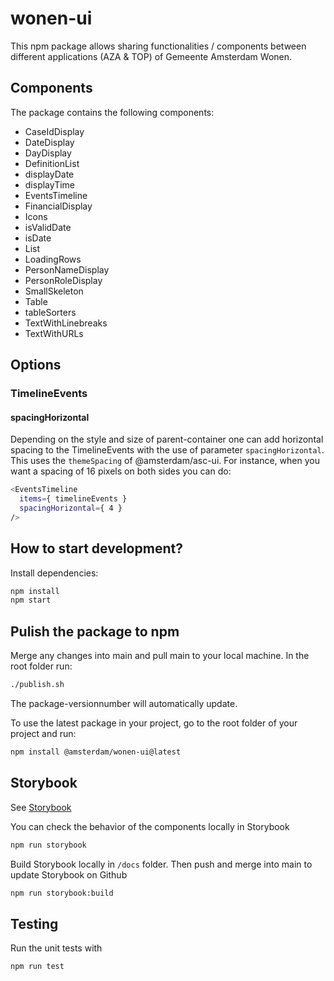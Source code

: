 # wonen-ui
This npm package allows sharing functionalities / components between different applications (AZA & TOP) of Gemeente Amsterdam Wonen.

## Components
The package contains the following components:

- CaseIdDisplay
- DateDisplay
- DayDisplay
- DefinitionList
- displayDate
- displayTime
- EventsTimeline
- FinancialDisplay
- Icons
- isValidDate
- isDate
- List
- LoadingRows
- PersonNameDisplay
- PersonRoleDisplay
- SmallSkeleton
- Table
- tableSorters
- TextWithLinebreaks
- TextWithURLs

## Options
### TimelineEvents
#### spacingHorizontal
Depending on the style and size of parent-container one can add horizontal spacing to the TimelineEvents with the use of parameter `spacingHorizontal`.
This uses the `themeSpacing` of @amsterdam/asc-ui.
For instance, when you want a spacing of 16 pixels on both sides you can do:

```bash
<EventsTimeline 
  items={ timelineEvents } 
  spacingHorizontal={ 4 } 
/>
```

## How to start development?

Install dependencies:
```bash
npm install
npm start
```

## Pulish the package to npm

Merge any changes into main and pull main to your local machine.
In the root folder run:
```bash
./publish.sh
```
The package-versionnumber will automatically update.

To use the latest package in your project, go to the root folder of your project and run:
```bash
npm install @amsterdam/wonen-ui@latest
```
## Storybook
See [Storybook](https://amsterdam.github.io/wonen-ui/)

You can check the behavior of the components locally in Storybook
```bash
npm run storybook
```

Build Storybook locally in `/docs` folder. Then push and merge into main to update Storybook on Github
```bash
npm run storybook:build
```

## Testing
Run the unit tests with
```bash
npm run test
```
